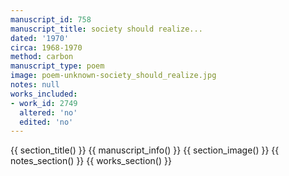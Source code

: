 ```yaml
---
manuscript_id: 758
manuscript_title: society should realize...
dated: '1970'
circa: 1968-1970
method: carbon
manuscript_type: poem
image: poem-unknown-society_should_realize.jpg
notes: null
works_included:
- work_id: 2749
  altered: 'no'
  edited: 'no'
---
```


{{ section_title() }}
{{ manuscript_info() }}
{{ section_image() }}
{{ notes_section() }}
{{ works_section() }}
